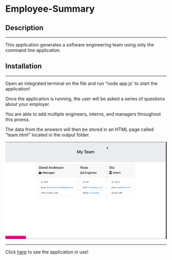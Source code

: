 # Employee-Summary

## Description
<hr>

This application generates a software engineering team using only the command line application.

## Installation
<hr>
Open an integrated terminal on the file and run "node app.js' to start the application!

Once the application is running, the user will be asked a series of questions about your employer. 

You are able to add multiple engineers, interns, and managers throughout this proess.

The data from the answers will then be stored in an HTML page called "team.html" located in the output folder.

<img src="Assets/running app.png">
<hr>

Click <a href="https://drive.google.com/file/d/141Ec2rXn46tO4PKsZHB-h5jjUSCVp-58/view?usp=sharing">here</a> to see the application in use!